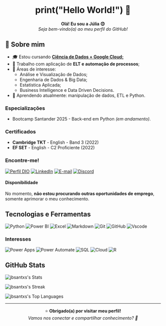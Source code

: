 
<h1 align="center">print("Hello World!") 👋 </h1>

<p align="center">
  <strong>Olá! Eu sou a Júlia 😊</strong><br>
  <em>Seja bem-vindo(a) ao meu perfil do GitHub!</em>
</p>


## 🧠 Sobre mim
- 🎓 Estou cursando [**Ciência de Dados + Google Cloud;**](https://cursos.cruzeirodosulvirtual.com.br/grad-ciencia-de-dados-powered-by-google-cloud-ead-com-aulas-ao-vivo-cruzeiro-do-sul-virtual/p)
- 💼 Trabalho com aplicação de **ELT e automação de processos**;
- 🧩 Áreas de interesse:
  - Análise e Visualização de Dados;
  - Engenharia de Dados & Big Data;
  - Estatística Aplicada;
  - Business Intelligence e Data Driven Decisions.
- 🌱 Aprendendo atualmente: manipulação de dados, ETL e Python.

### Especializações
- Bootcamp Santander 2025 - Back-end em Python *(em andamento)*.

### Certificados
- **Cambridge TKT** - English - Band 3 (2022)  
- **EF SET** - English - C2 Proficiente (2022)

### Encontre-me!

[![Perfil DIO](https://img.shields.io/badge/-Meu%20Perfil%20na%20DIO-30A3DC?style=for-the-badge)](https://web.dio.me/users/jbsantxs)
[![LinkedIn](https://img.shields.io/badge/-LinkedIn-0A66C2?style=for-the-badge&logo=linkedin&logoColor=white)](https://www.linkedin.com/in/julia-batista-dos-santos)
[![E-mail](https://img.shields.io/badge/-E--mail-D14836?style=for-the-badge&logo=gmail&logoColor=white)](mailto:jbsantxs@gmail.com)
[![Discord](https://img.shields.io/badge/Discord-7289DA?style=for-the-badge&logo=discord&logoColor=white)](https://discord.com/channels/@typagarl#8799/)

#### Disponibilidade
No momento, **não estou procurando outras oportunidades de emprego**, somente aprimorar o meu conhecimento.

## Tecnologias e Ferramentas
![Python](https://img.shields.io/badge/Python-3776AB?style=for-the-badge&logo=python&logoColor=white)
![Power BI](https://img.shields.io/badge/Power%20BI-F2C811?style=for-the-badge&logo=powerbi&logoColor=black)
![Excel](https://img.shields.io/badge/Excel-217346?style=for-the-badge&logo=microsoft-excel&logoColor=white)
![Markdown](https://img.shields.io/badge/Markdown-000?style=for-the-badge&logo=markdown)
![Git](https://img.shields.io/badge/Git-F05032?style=for-the-badge&logo=git&logoColor=white)
![GitHub](https://img.shields.io/badge/GitHub-181717?style=for-the-badge&logo=github&logoColor=white)
![Vscode](https://img.shields.io/badge/Vscode-007ACC?style=for-the-badge&logo=visual-studio-code&logoColor=white)

### Interesses
![Power Apps](https://img.shields.io/badge/Power%20Apps-9333EA?style=for-the-badge&logo=microsoftpowerapps&logoColor=white)
![Power Automate](https://img.shields.io/badge/Power%20Automate-0078D4?style=for-the-badge&logo=powerautomate&logoColor=white)
![SQL](https://img.shields.io/badge/SQL-4479A1?style=for-the-badge&logo=mysql&logoColor=white)
![Cloud](https://img.shields.io/badge/Cloud-008AD7?style=for-the-badge&logo=icloud&logoColor=white)
![R](https://img.shields.io/badge/R-276DC3?style=for-the-badge&logo=r&logoColor=white)

## GitHub Stats

![jbsantxs's Stats](https://github-readme-stats.vercel.app/api?username=jbsantxs&theme=dracula&show_icons=true&hide_border=true&count_private=true)

![jbsantxs's Streak](https://github-readme-streak-stats.herokuapp.com/?user=jbsantxs&theme=dracula&hide_border=true)

![jbsantxs's Top Languages](https://github-readme-stats.vercel.app/api/top-langs/?username=jbsantxs&theme=dracula&show_icons=true&hide_border=true&layout=compact)



---

<p align="center">
  ⭐️ <strong>Obrigado(a) por visitar meu perfil!</strong><br>
  <em>Vamos nos conectar e compartilhar conhecimento? 🚀</em>
</p>
